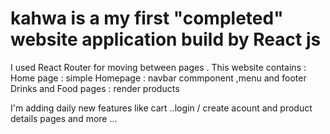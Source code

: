 # kahwa is a my first "completed" website application build by React js 
I used React Router for moving between pages . 
This website contains :
  Home page : simple Homepage : navbar commponent ,menu and footer
  Drinks and Food pages : render products 

I'm adding daily new features like cart ..login / create acount and product details pages and more ...
